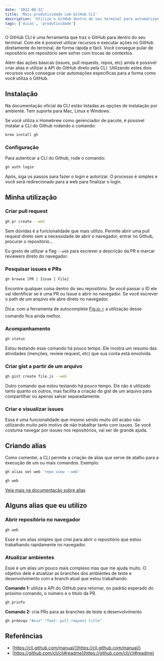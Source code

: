 ```yaml
---
date: '2022-08-22'
title: 'Mais produtividade com GitHub CLI'
description: 'Utilize o GitHub dentro do seu terminal para automatizar tarefas'
tags: ['dicas', 'produtividade']
---
```


O GitHub CLI é uma ferramenta que traz o GitHub para dentro do seu terminal. Com ele é possível utilizar recursos e executar ações no GitHub diretamente do terminal, de forma rápida e fácil. Você consegue pular de repositório em repositório sem sofrer com trocas de contextos.

Além das ações básicas (issues, pull requests, repos, etc) ainda é possível criar alias e utilizar a API do GitHub direto pela CLI. Utilizando estes dois recursos você consegue criar automações específicas para a forma como você utiliza o GitHub.

## Instalação

Na documentação oficial da CLI estão listadas as opções de instalação por ambiente. Tem suporte para Mac, Linux e Windows.

Se você utiliza o Homebrew como gerenciador de pacote, é possível instalar a CLI do Github rodando o comando:

```bash
brew install gh
```

### Configuração

Para autenticar a CLI do Github, rode o comando:

```bash
gh auth login
```

Após, siga os passos para fazer o login e autorizar. O processo é simples e você será redirecionado para a web para finalizar o login.

## Minha utilização

### Criar pull request

```bash
gh pr create --web
```

Sem dúvidas é a funcionalidade que mais utilizo. Permite abrir uma pull request direto sem a necessidade de abrir o navegador, entrar no Github, procurar o repositório…

Eu gosto de utilizar a flag `--web` para escrever a descrição da PR e marcar reviewers direto do navegador.

### Pesquisar issues e PRs

```bash
gh browse [PR | Issue | File]
```

Encontre qualquer coisa dentro do seu repositório. Se você passar o ID ele vai identificar se é uma PR ou Issue e abrir no navegador. Se você escrever o path de um arquivo ele abre direto no navegador.

Dica: com a ferramenta de autocomplete [Fig.io ⚡️](http://Fig.io) a utilização desse comando fica ainda melhor.

### Acompanhamento

```bash
gh status
```

Estou testando esse comando há pouco tempo. Ele mostra um resumo das atividades (menções, review request, etc) que sua conta está envolvida.

### Criar gist a partir de um arquivo

```bash
gh gist create file.js --web
```

Outro comando que estou testando há pouco tempo. Ele não é utilizado tanto quanto os outros, mas facilita a criação do gist de um arquivo para compartilhar ou apenas salvar separadamente.

### Criar e visualizar issues

Essa é uma funcionalidade que mesmo sendo muito útil acabo não utilizando muito pelo motivo de não trabalhar tanto com issues. Se você costuma navegar por issues nos repositórios, vai ser de grande ajuda.

## Criando alias

Como comentei, a CLI permite a criação de alias que serve de atalho para a execução de um ou mais comandos. Exemplo:

```bash
gh alias set web 'repo view --web'

gh web
```

[Veja mais na documentação sobre alias](https://cli.github.com/manual/gh_alias)

## Alguns alias que eu utilizo

### Abrir repositório no navegador

```bash
gh web
```

Esse é um alias simples que criei para abrir o repositório que estou trabalhando rapidamente no navegador.

### Atualizar ambientes

Esse é um alias um pouco mais complexo mas que me ajuda muito. O objetivo dele é atualizar as branches dos ambientes de teste e desenvolvimento com a branch atual que estou trabalhando.

**Comando 1:** utiliza a API do GitHub para retornar, no padrão esperado do próximo comando, o número e o título da PR.

```bash
gh prinfo
```

**Comando 2:** cria PRs para as branches de teste e desenvolvimento

```bash
gh prdevqa "#xxx" "feat: pull request title"
```

## Referências

- [https://cli.github.com/manual/](https://cli.github.com/manual/)
- [https://github.com/cli/cli#readme](https://github.com/cli/cli#readme)
